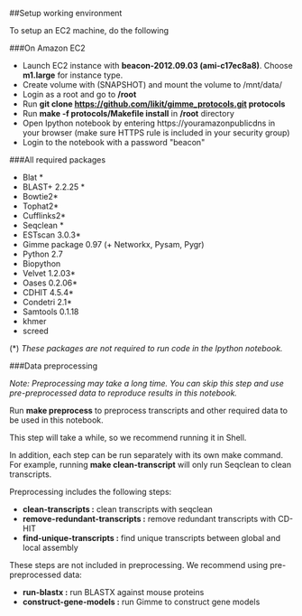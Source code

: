 ##Setup working environment

To setup an EC2 machine, do the following

###On Amazon EC2
+ Launch EC2 instance with **beacon-2012.09.03 (ami-c17ec8a8)**. Choose **m1.large** for instance type.
+ Create volume with (SNAPSHOT) and mount the volume to /mnt/data/
+ Login as a root and go to **/root**
+ Run **git clone https://github.com/likit/gimme_protocols.git protocols**
+ Run **make -f protocols/Makefile install** in **/root** directory
+ Open Ipython notebook by entering https://youramazonpublicdns in your browser (make sure HTTPS rule is included in your security group)
+ Login to the notebook with a password "beacon"

###All required packages

+ Blat *
+ BLAST+ 2.2.25 *
+ Bowtie2*
+ Tophat2*
+ Cufflinks2*
+ Seqclean *
+ ESTscan 3.0.3*
+ Gimme package 0.97 (+ Networkx, Pysam, Pygr)
+ Python 2.7
+ Biopython
+ Velvet 1.2.03*
+ Oases 0.2.06*
+ CDHIT 4.5.4*
+ Condetri 2.1*
+ Samtools 0.1.18
+ khmer
+ screed

(*) _These packages are not required to run code in the Ipython notebook._

###Data preprocessing

_Note: Preprocessing may take a long time. You can skip this step and use pre-preprocessed data to reproduce results in this notebook._

Run **make preprocess** to preprocess transcripts and other required data to be used in this notebook.

This step will take a while, so we recommend running it in Shell.

In addition, each step can be run separately with its own make command. For example, running **make clean-transcript** will only run Seqclean to clean transcripts.

Preprocessing includes the following steps:

+ **clean-transcripts :** clean transcripts with seqclean
+ **remove-redundant-transcripts :** remove redundant transcripts with CD-HIT
+ **find-unique-transcripts :** find unique transcripts between global and local assembly

These steps are not included in preprocessing. We recommend using pre-preprocessed data:

+ **run-blastx :** run BLASTX against mouse proteins
+ **construct-gene-models :** run Gimme to construct gene models
